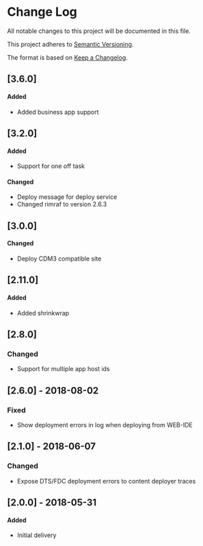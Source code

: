 # Change Log
All notable changes to this project will be documented in this file.

This project adheres to [Semantic Versioning](http://semver.org/).

The format is based on [Keep a Changelog](http://keepachangelog.com/).

## [3.6.0]
#### Added
- Added business app support

## [3.2.0]
#### Added
- Support for one off task

#### Changed
- Deploy message for deploy service
- Changed rimraf to version 2.6.3

## [3.0.0]
#### Changed
- Deploy CDM3 compatible site 

## [2.11.0]
#### Added
- Added shrinkwrap

## [2.8.0]
### Changed
- Support for multiple app host ids

## [2.6.0] - 2018-08-02
### Fixed
- Show deployment errors in log when deploying from WEB-IDE
 
## [2.1.0] - 2018-06-07
### Changed
- Expose DTS/FDC deployment errors to content deployer traces

## [2.0.0] - 2018-05-31
#### Added
- Initial delivery
